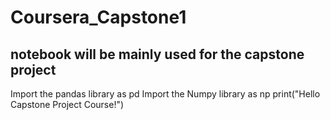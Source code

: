# Coursera_Capstone1 
## notebook will be mainly used for the capstone project
Import the pandas library as pd
Import the Numpy library as np
print("Hello Capstone Project Course!")
